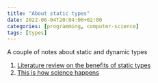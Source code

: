 ```yaml
---
title: "About static types"
date: 2022-06-04T20:04:06+02:00
categories: [programming, computer-science]
tags: [types]
---
```

A couple of notes about static and dynamic types
1. [Literature review on the benefits of static types](https://danluu.com/empirical-pl/)
2. [This is how science happens](https://www.hillelwayne.com/post/this-is-how-science-happens/)

